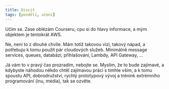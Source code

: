 ```yaml
---
title: Discit
tags: [pondělí, učení]
---
```


Učím se. Zase oblézám Courseru, cpu si do hlavy informace, a mým objektem je tentokrát AWS.

<!--more-->

Ne, není to z dlouhé chvíle. Mám totiž takovou vizi, takový nápad, a potřebuju k tomu použít pár cloudových služeb. Minimálně message services, queues, databázi, přihlašování, Lambdy, API Gateway, ...

Já vám to v pravý čas prozradím, nebojte se. Myslím, že to bude zajímavé, a kdybyste náhodou někdo chtěl zajímavou práci s tímhle vším, a k tomu spoustu API, dobrodružství, rychlý prototypový vývoj a trénink extrémního programování (inu, média), tak se ozvěte.